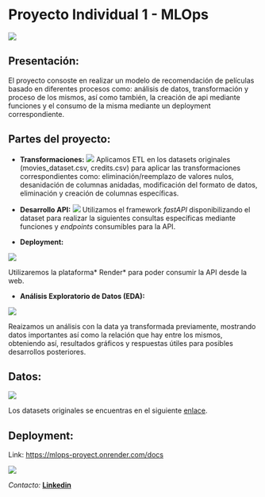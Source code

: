# Proyecto Individual 1 - MLOps
![](https://neurona-ba.com/wp-content/uploads/2021/07/HenryLogo.jpg)
## Presentación:
El proyecto consoste en realizar un modelo de recomendación de películas basado en diferentes procesos como: análisis de datos, transformación y proceso de los mismos, así como también, la creación de api mediante funciones y el consumo de la misma mediante un deployment correspondiente.

## Partes del proyecto:

- **Transformaciones:**
![](https://global-uploads.webflow.com/634fa785d369cb60d80b6dd1/6393298e18f50e62a1657530_ETL%20process%20DataChannel-p-1600.webp)
Aplicamos ETL en los datasets originales (movies_dataset.csv, credits.csv) para aplicar las transformaciones correspondientes como: eliminación/reemplazo de valores nulos, desanidación de columnas anidadas, modificación del formato de datos, eliminación y creación de columnas específicas.

- **Desarrollo API:**
![](https://fastapi.tiangolo.com/img/logo-margin/logo-teal.png)
Utilizamos el framework *fastAPI* disponibilizando el dataset para realizar la siguientes consultas específicas mediante funciones y *endpoints* consumibles para la API.
- **Deployment:**

![](https://seeklogo.com/images/R/render-logo-818C47ACCA-seeklogo.com.png)

Utilizaremos la plataforma* Render* para poder consumir la API desde la web.
- **Análisis Exploratorio de Datos (EDA):**

![](https://www.simplilearn.com/ice9/free_resources_article_thumb/EDA/EDA_1.png)

Reaizamos un análisis con la data ya transformada previamente, mostrando datos importantes así como la relación que hay entre los mismos, obteniendo así, resultados gráficos y respuestas útiles para posibles desarrollos posteriores.

## Datos:
![](https://t4.ftcdn.net/jpg/04/75/03/07/240_F_475030738_kT8sJumBrd5E3cPDhzn0nWjHsGuP79u9.jpg)

Los datasets originales se encuentras en el siguiente [enlace](https://drive.google.com/drive/u/0/folders/1D7o1wwjP3VkT1iewx0VHGj7hOjKwFq_7 "enlace").

## Deployment:

Link: https://mlops-proyect.onrender.com/docs

![](http://it-nova.co/wp-content/uploads/mlops-og.png)



*Contacto:*  [**Linkedin**](http://www.linkedin.com/in/fernando-mauricio-aqquepucho-calle-60b450124 "**Linkedin**")

